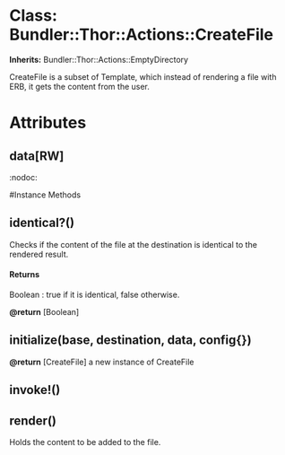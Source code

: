# Class: Bundler::Thor::Actions::CreateFile
**Inherits:** Bundler::Thor::Actions::EmptyDirectory
    

CreateFile is a subset of Template, which instead of rendering a file with
ERB, it gets the content from the user.


# Attributes
## data[RW] [](#attribute-i-data)
:nodoc:


#Instance Methods
## identical?() [](#method-i-identical?)
Checks if the content of the file at the destination is identical to the
rendered result.

#### Returns
Boolean
:   true if it is identical, false otherwise.


**@return** [Boolean] 

## initialize(base, destination, data, config{}) [](#method-i-initialize)

**@return** [CreateFile] a new instance of CreateFile

## invoke!() [](#method-i-invoke!)

## render() [](#method-i-render)
Holds the content to be added to the file.


